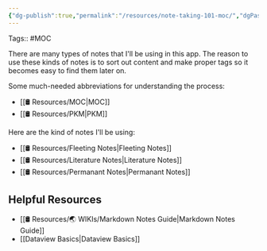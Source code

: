 ```yaml
---
{"dg-publish":true,"permalink":"/resources/note-taking-101-moc/","dgPassFrontmatter":true,"noteIcon":"3","created":"2023-11-14T21:08:33.954+05:30","updated":"2024-01-13T13:30:46.023+05:30"}
---
```


Tags:: #MOC 

There are many types of notes that I'll be using in this app. The reason to use these kinds of notes is to sort out content and make proper tags so it becomes easy to find them later on.

Some much-needed abbreviations for understanding the process:
* [[🛢️ Resources/MOC\|MOC]]
* [[🛢️ Resources/PKM\|PKM]]

Here are the kind of notes I'll be using:
* [[🛢️ Resources/Fleeting Notes\|Fleeting Notes]]
* [[🛢️ Resources/Literature Notes\|Literature Notes]]
* [[🛢️ Resources/Permanant Notes\|Permanant Notes]]

## Helpful Resources
* [[🛢️ Resources/🌏 WIKIs/Markdown Notes Guide\|Markdown Notes Guide]]
* [[Dataview Basics\|Dataview Basics]]